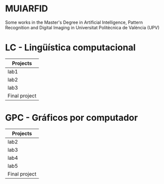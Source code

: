 # MUIARFID
Some works in the Master's Degree in Artificial Intelligence, Pattern Recognition and Digital Imaging in Universitat Politècnica de València (UPV)

# LC - Lingüística computacional
| Projects | 
| ------------- | 
| lab1  | 
| lab2  | 
| lab3  | 
| Final project  | 


# GPC - Gráficos por computador
| Projects | 
| ------------- | 
| lab2  | 
| lab3  | 
| lab4  | 
| lab5  | 
| Final project  | 
